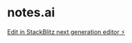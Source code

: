 # notes.ai

[Edit in StackBlitz next generation editor ⚡️](https://stackblitz.com/~/github.com/hadirboutabba/notes.ai)